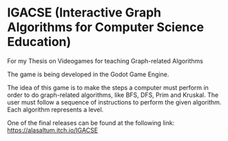 # IGACSE (Interactive Graph Algorithms for Computer Science Education)
For my Thesis on Videogames for teaching Graph-related Algorithms

The game is being developed in the Godot Game Engine.

The idea of this game is to make the steps a computer must perform in order to do graph-related algorithms, like  BFS, DFS, Prim and Kruskal.
The user must follow a sequence of instructions to perform the given algorithm. Each algorithm represents a level.

One of the final releases can be found at the following link:
https://alasaltum.itch.io/IGACSE
